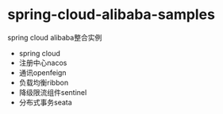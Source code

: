 # spring-cloud-alibaba-samples
spring cloud alibaba整合实例

* spring cloud
* 注册中心nacos
* 通讯openfeign
* 负载均衡ribbon
* 降级限流组件sentinel
* 分布式事务seata
